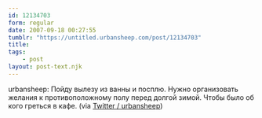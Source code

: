 ```yaml
---
id: 12134703
form: regular
date: 2007-09-18 00:27:55
tumblr: "https://untitled.urbansheep.com/post/12134703"
title:
tags:
    - post
layout: post-text.njk
---
```


<p>urbansheep: Пойду вылезу из ванны и посплю. Нужно организовать желания к противоположному полу перед долгой зимой. Чтобы было об кого греться в кафе. (via <a href="http://twitter.com/urbansheep/statuses/275122292">Twitter / urbansheep</a>)</p>

